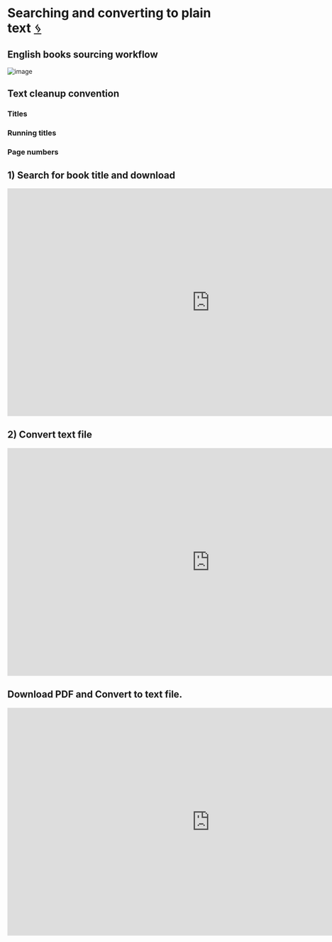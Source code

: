 # Searching and converting to plain text [ ᛃ ](mt/english-etexts.md)

## English books sourcing workflow

![image](https://user-images.githubusercontent.com/17675331/219353474-f8079425-f2cd-415f-b9fd-1c4d6b9c02c1.png)


## Text cleanup convention

### Titles

### Running titles

### Page numbers


## 1) Search for book title and download

<iframe width="911" height="513" src="https://www.youtube.com/embed/qv2UBxyjrzg" title="Get title and download from libgen" frameborder="0" allow="accelerometer; autoplay; clipboard-write; encrypted-media; gyroscope; picture-in-picture; web-share" allowfullscreen></iframe>

## 2) Convert text file

<iframe width="911" height="513" src="https://www.youtube.com/embed/hwZm9l6p_-g" title="Convert epub and cleanup file" frameborder="0" allow="accelerometer; autoplay; clipboard-write; encrypted-media; gyroscope; picture-in-picture; web-share" allowfullscreen></iframe>

## Download PDF and Convert to text file.

<iframe width="911" height="513" src="https://www.youtube.com/embed/rsCvvePGHu4" title="Get pdf and convert it to txt" frameborder="0" allow="accelerometer; autoplay; clipboard-write; encrypted-media; gyroscope; picture-in-picture; web-share" allowfullscreen></iframe>
